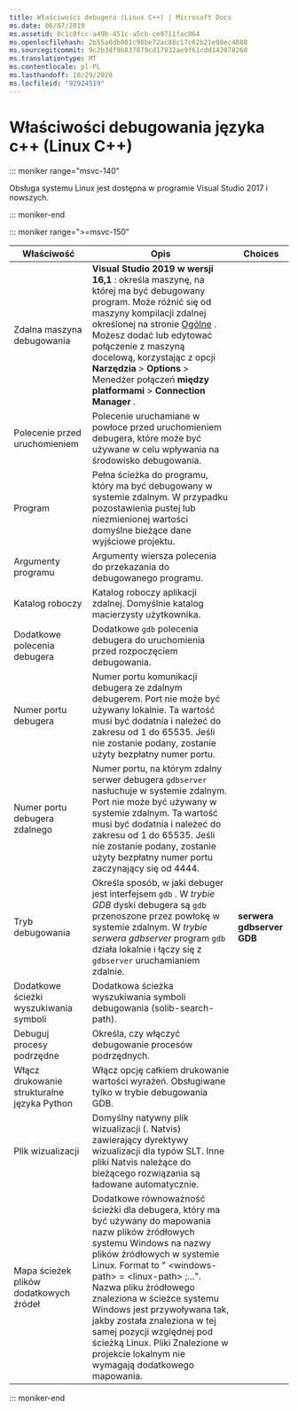 ```yaml
---
title: Właściwości debugera (Linux C++) | Microsoft Docs
ms.date: 06/07/2019
ms.assetid: 0c1c0fcc-a49b-451c-a5cb-ce9711fac064
ms.openlocfilehash: 2b55a0db001c98be72ac88c17c62b21e98ec4888
ms.sourcegitcommit: 9c2b3df9b837879cd17932ae9f61cdd142078260
ms.translationtype: MT
ms.contentlocale: pl-PL
ms.lasthandoff: 10/29/2020
ms.locfileid: "92924519"
---
```

# <a name="c-debugging-properties-linux-c"></a>Właściwości debugowania języka c++ (Linux C++)

::: moniker range="msvc-140"

Obsługa systemu Linux jest dostępna w programie Visual Studio 2017 i nowszych.

::: moniker-end

::: moniker range=">=msvc-150"

| Właściwość | Opis | Choices |
|--|--|--|
| Zdalna maszyna debugowania | **Visual Studio 2019 w wersji 16,1** : określa maszynę, na której ma być debugowany program. Może różnić się od maszyny kompilacji zdalnej określonej na stronie [Ogólne](general-linux.md) . Możesz dodać lub edytować połączenie z maszyną docelową, korzystając z opcji **Narzędzia**  >  **Options**  >  Menedżer połączeń **między platformami**  >  **Connection Manager** . |
| Polecenie przed uruchomieniem | Polecenie uruchamiane w powłoce przed uruchomieniem debugera, które może być używane w celu wpływania na środowisko debugowania. |
| Program | Pełna ścieżka do programu, który ma być debugowany w systemie zdalnym. W przypadku pozostawienia pustej lub niezmienionej wartości domyślne bieżące dane wyjściowe projektu. |
| Argumenty programu | Argumenty wiersza polecenia do przekazania do debugowanego programu. |
| Katalog roboczy | Katalog roboczy aplikacji zdalnej. Domyślnie katalog macierzysty użytkownika. |
| Dodatkowe polecenia debugera | Dodatkowe `gdb` polecenia debugera do uruchomienia przed rozpoczęciem debugowania. |
| Numer portu debugera | Numer portu komunikacji debugera ze zdalnym debugerem. Port nie może być używany lokalnie. Ta wartość musi być dodatnia i należeć do zakresu od 1 do 65535. Jeśli nie zostanie podany, zostanie użyty bezpłatny numer portu. |
| Numer portu debugera zdalnego | Numer portu, na którym zdalny serwer debugera `gdbserver` nasłuchuje w systemie zdalnym. Port nie może być używany w systemie zdalnym. Ta wartość musi być dodatnia i należeć do zakresu od 1 do 65535. Jeśli nie zostanie podany, zostanie użyty bezpłatny numer portu zaczynający się od 4444. |
| Tryb debugowania | Określa sposób, w jaki debuger jest interfejsem `gdb` . W *trybie GDB* dyski debugera są `gdb` przenoszone przez powłokę w systemie zdalnym. W *trybie serwera gdbserver* program `gdb` działa lokalnie i łączy się z `gdbserver` uruchamianiem zdalnie. | **serwera gdbserver**<br/>**GDB** |
| Dodatkowe ścieżki wyszukiwania symboli | Dodatkowa ścieżka wyszukiwania symboli debugowania (solib-search-path). |
| Debuguj procesy podrzędne | Określa, czy włączyć debugowanie procesów podrzędnych. |
| Włącz drukowanie strukturalne języka Python | Włącz opcję całkiem drukowanie wartości wyrażeń. Obsługiwane tylko w trybie debugowania GDB. |
| Plik wizualizacji | Domyślny natywny plik wizualizacji (. Natvis) zawierający dyrektywy wizualizacji dla typów SLT. Inne pliki Natvis należące do bieżącego rozwiązania są ładowane automatycznie. |
| Mapa ścieżek plików dodatkowych źródeł | Dodatkowe równoważność ścieżki dla debugera, który ma być używany do mapowania nazw plików źródłowych systemu Windows na nazwy plików źródłowych w systemie Linux. Format to " \<windows-path> = \<linux-path> ;...". Nazwa pliku źródłowego znaleziona w ścieżce systemu Windows jest przywoływana tak, jakby została znaleziona w tej samej pozycji względnej pod ścieżką Linux. Pliki Znalezione w projekcie lokalnym nie wymagają dodatkowego mapowania. |

::: moniker-end
